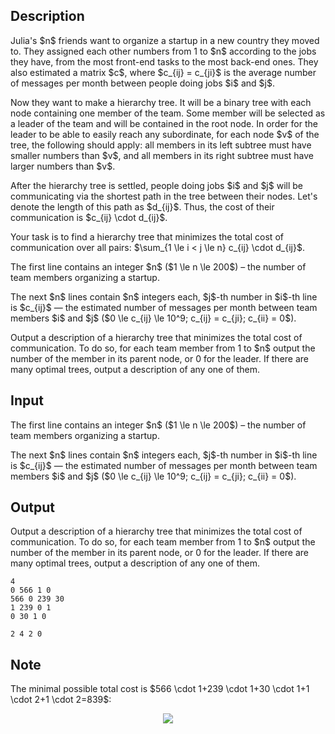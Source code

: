 ## Description

<div><p>Julia's $n$ friends want to organize a startup in a new country they moved to. They assigned each other numbers from 1 to $n$ according to the jobs they have, from the most front-end tasks to the most back-end ones. They also estimated a matrix $c$, where $c_{ij} = c_{ji}$ is the average number of messages per month between people doing jobs $i$ and $j$.</p><p>Now they want to make a hierarchy tree. It will be a <span class="tex-font-style-bf">binary tree</span> with each node containing one member of the team. Some member will be selected as a leader of the team and will be contained in the root node. In order for the leader to be able to easily reach any subordinate, for each node $v$ of the tree, the following should apply: all members in its left subtree must have smaller numbers than $v$, and all members in its right subtree must have larger numbers than $v$.</p><p>After the hierarchy tree is settled, people doing jobs $i$ and $j$ will be communicating via the shortest path in the tree between their nodes. Let's denote the length of this path as $d_{ij}$. Thus, the cost of their communication is $c_{ij} \cdot d_{ij}$.</p><p>Your task is to find a hierarchy tree that minimizes the total cost of communication over all pairs: $\sum_{1 \le i &lt; j \le n} c_{ij} \cdot d_{ij}$.</p></div><div class="input-specification"><p>The first line contains an integer $n$ ($1 \le n \le 200$)&nbsp;– the number of team members organizing a startup.</p><p>The next $n$ lines contain $n$ integers each, $j$-th number in $i$-th line is $c_{ij}$&nbsp;— the estimated number of messages per month between team members $i$ and $j$ ($0 \le c_{ij} \le 10^9; c_{ij} = c_{ji}; c_{ii} = 0$).</p></div><div class="output-specification"><p>Output a description of a hierarchy tree that minimizes the total cost of communication. To do so, for each team member from 1 to $n$ output the number of the member in its parent node, or 0 for the leader. If there are many optimal trees, output a description of any one of them.</p></div>

## Input

<p>The first line contains an integer $n$ ($1 \le n \le 200$)&nbsp;– the number of team members organizing a startup.</p><p>The next $n$ lines contain $n$ integers each, $j$-th number in $i$-th line is $c_{ij}$&nbsp;— the estimated number of messages per month between team members $i$ and $j$ ($0 \le c_{ij} \le 10^9; c_{ij} = c_{ji}; c_{ii} = 0$).</p>

## Output

<p>Output a description of a hierarchy tree that minimizes the total cost of communication. To do so, for each team member from 1 to $n$ output the number of the member in its parent node, or 0 for the leader. If there are many optimal trees, output a description of any one of them.</p>





```input1
4
0 566 1 0
566 0 239 30
1 239 0 1
0 30 1 0
```




```output1
2 4 2 0
```



## Note

<p>The minimal possible total cost is $566 \cdot 1+239 \cdot 1+30 \cdot 1+1 \cdot 2+1 \cdot 2=839$:</p><center> <img class="tex-graphics" src="file://IMrPXN4B.png" style="max-width: 100.0%;max-height: 100.0%;"> </center>
